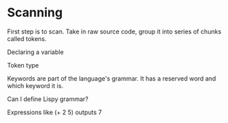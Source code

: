 # Scanning

First step is to scan. Take in raw source code, group it into series of chunks called tokens.

Declaring a variable

Token type

Keywords are part of the language's grammar. It has a reserved word and which keyword it is.

Can I define Lispy grammar?

Expressions like (+ 2 5) outputs 7



